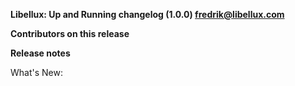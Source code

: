 **Libellux: Up and Running changelog (1.0.0) <fredrik@libellux.com>**

**Contributors on this release**

**Release notes**

What's New:
